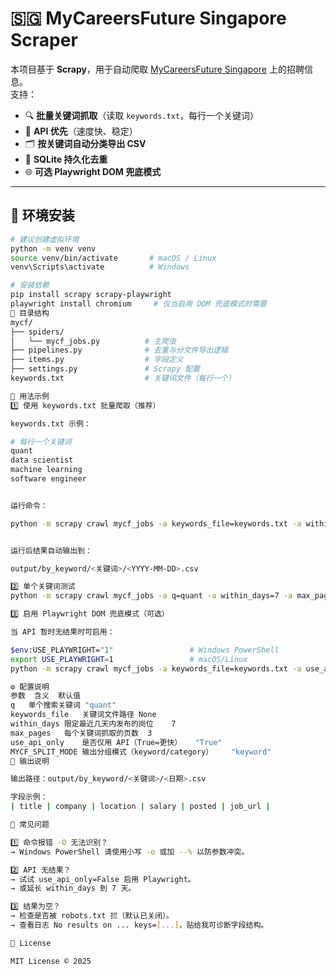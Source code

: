 # 🇸🇬 MyCareersFuture Singapore Scraper

本项目基于 **Scrapy**，用于自动爬取 [MyCareersFuture Singapore](https://www.mycareersfuture.gov.sg) 上的招聘信息。  
支持：
- 🔍 **批量关键词抓取**（读取 `keywords.txt`，每行一个关键词）
- 🧩 **API 优先**（速度快、稳定）
- 🗂️ **按关键词自动分类导出 CSV**
- 🧱 **SQLite 持久化去重**
- 🌐 **可选 Playwright DOM 兜底模式**

---

## 🚀 环境安装

```bash
# 建议创建虚拟环境
python -m venv venv
source venv/bin/activate       # macOS / Linux
venv\Scripts\activate          # Windows

# 安装依赖
pip install scrapy scrapy-playwright
playwright install chromium     # 仅当启用 DOM 兜底模式时需要
📄 目录结构
mycf/
├── spiders/
│   └── mycf_jobs.py          # 主爬虫
├── pipelines.py              # 去重与分文件导出逻辑
├── items.py                  # 字段定义
├── settings.py               # Scrapy 配置
keywords.txt                  # 关键词文件（每行一个）

🧰 用法示例
1️⃣ 使用 keywords.txt 批量爬取（推荐）

keywords.txt 示例：

# 每行一个关键词
quant
data scientist
machine learning
software engineer


运行命令：

python -m scrapy crawl mycf_jobs -a keywords_file=keywords.txt -a within_days=7 -a max_pages=3


运行后结果自动输出到：

output/by_keyword/<关键词>/<YYYY-MM-DD>.csv

2️⃣ 单个关键词测试
python -m scrapy crawl mycf_jobs -a q=quant -a within_days=7 -a max_pages=2 -o jobs.csv

3️⃣ 启用 Playwright DOM 兜底模式（可选）

当 API 暂时无结果时可启用：

$env:USE_PLAYWRIGHT="1"                 # Windows PowerShell
export USE_PLAYWRIGHT=1                 # macOS/Linux
python -m scrapy crawl mycf_jobs -a keywords_file=keywords.txt -a use_api_only=False

⚙️ 配置说明
参数	含义	默认值
q	单个搜索关键词	"quant"
keywords_file	关键词文件路径	None
within_days	限定最近几天内发布的岗位	7
max_pages	每个关键词抓取的页数	3
use_api_only	是否仅用 API（True=更快）	"True"
MYCF_SPLIT_MODE	输出分组模式（keyword/category）	"keyword"
💾 输出说明

输出路径：output/by_keyword/<关键词>/<日期>.csv

字段示例：
| title | company | location | salary | posted | job_url |

🧹 常见问题

1️⃣ 命令报错 -O 无法识别？
→ Windows PowerShell 请使用小写 -o 或加 --% 以防参数冲突。

2️⃣ API 无结果？
→ 试试 use_api_only=False 启用 Playwright。
→ 或延长 within_days 到 7 天。

3️⃣ 结果为空？
→ 检查是否被 robots.txt 拦（默认已关闭）。
→ 查看日志 No results on ... keys=[...]，贴给我可诊断字段结构。

🪪 License

MIT License © 2025